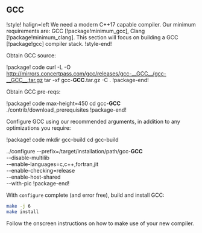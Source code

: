 ## GCC

!style! halign=left
We need a modern C++17 capable compiler. Our minimum requirements are: GCC [!package!minimum_gcc],
Clang [!package!minimum_clang]. This section will focus on building a GCC [!package!gcc] compiler
stack.
!style-end!

Obtain GCC source:

!package! code
curl -L -O http://mirrors.concertpass.com/gcc/releases/gcc-__GCC__/gcc-__GCC__.tar.gz
tar -xf gcc-__GCC__.tar.gz -C .
!package-end!

Obtain GCC pre-reqs:

!package! code max-height=450
cd gcc-__GCC__
./contrib/download_prerequisites
!package-end!

Configure GCC using our recommended arguments, in addition to any optimizations you require:

!package! code
mkdir gcc-build
cd gcc-build

../configure --prefix=/target/installation/path/gcc-__GCC__ \
--disable-multilib \
--enable-languages=c,c++,fortran,jit \
--enable-checking=release \
--enable-host-shared \
--with-pic
!package-end!

With `configure` complete (and error free), build and install GCC:

```bash
make -j 6
make install
```

Follow the onscreen instructions on how to make use of your new compiler.
